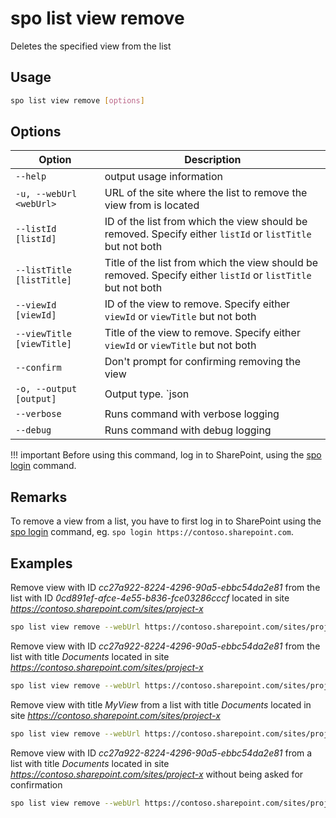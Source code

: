 # spo list view remove

Deletes the specified view from the list

## Usage

```sh
spo list view remove [options]
```

## Options

Option|Description
------|-----------
`--help`|output usage information
`-u, --webUrl <webUrl>`|URL of the site where the list to remove the view from is located
`--listId [listId]`|ID of the list from which the view should be removed. Specify either `listId` or `listTitle` but not both
`--listTitle [listTitle]`|Title of the list from which the view should be removed. Specify either `listId` or `listTitle` but not both
`--viewId [viewId]`|ID of the view to remove. Specify either `viewId` or `viewTitle` but not both
`--viewTitle [viewTitle]`|Title of the view to remove. Specify either `viewId` or `viewTitle` but not both
`--confirm`|Don't prompt for confirming removing the view
`-o, --output [output]`|Output type. `json|text`. Default `text`
`--verbose`|Runs command with verbose logging
`--debug`|Runs command with debug logging

!!! important
    Before using this command, log in to SharePoint, using the [spo login](../login.md) command.

## Remarks

To remove a view from a list, you have to first log in to SharePoint using the [spo login](../login.md) command, eg. `spo login https://contoso.sharepoint.com`.

## Examples

Remove view with ID _cc27a922-8224-4296-90a5-ebbc54da2e81_ from the list with ID _0cd891ef-afce-4e55-b836-fce03286cccf_ located in site _https://contoso.sharepoint.com/sites/project-x_

```sh
spo list view remove --webUrl https://contoso.sharepoint.com/sites/project-x --listId 0cd891ef-afce-4e55-b836-fce03286cccf --viewId cc27a922-8224-4296-90a5-ebbc54da2e81
```

Remove view with ID _cc27a922-8224-4296-90a5-ebbc54da2e81_ from the list with title _Documents_ located in site _https://contoso.sharepoint.com/sites/project-x_

```sh
spo list view remove --webUrl https://contoso.sharepoint.com/sites/project-x --listTitle Documents --viewId cc27a922-8224-4296-90a5-ebbc54da2e81
```

Remove view with title _MyView_ from a list with title _Documents_ located in site _https://contoso.sharepoint.com/sites/project-x_

```sh
spo list view remove --webUrl https://contoso.sharepoint.com/sites/project-x --listTitle Documents --viewTitle MyView
```

Remove view with ID _cc27a922-8224-4296-90a5-ebbc54da2e81_ from a list with title _Documents_ located in site _https://contoso.sharepoint.com/sites/project-x_ without being asked for confirmation

```sh
spo list view remove --webUrl https://contoso.sharepoint.com/sites/project-x --listTitle Documents --viewId cc27a922-8224-4296-90a5-ebbc54da2e81 --confirm
```